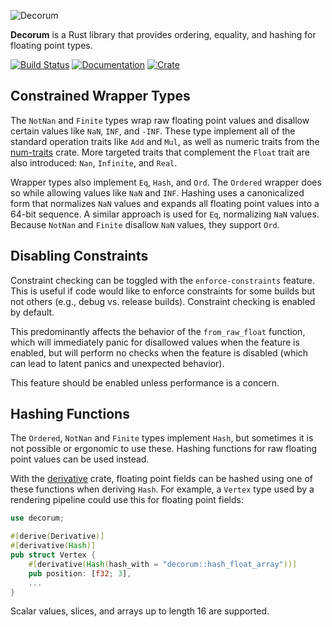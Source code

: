 ![Decorum](https://raw.githubusercontent.com/olson-sean-k/decorum/master/doc/decorum.png)

**Decorum** is a Rust library that provides ordering, equality, and hashing for
floating point types.

[![Build Status](https://travis-ci.org/olson-sean-k/decorum.svg?branch=master)](https://travis-ci.org/olson-sean-k/decorum)
[![Documentation](https://docs.rs/decorum/badge.svg)](https://docs.rs/decorum)
[![Crate](https://img.shields.io/crates/v/decorum.svg)](https://crates.io/crates/decorum)

## Constrained Wrapper Types

The `NotNan` and `Finite` types wrap raw floating point values and disallow
certain values like `NaN`, `INF`, and `-INF`. These type implement all of the
standard operation traits like `Add` and `Mul`, as well as numeric traits from
the [num-traits](https://crates.io/crate/num-traits) crate. More targeted
traits that complement the `Float` trait are also introduced: `Nan`,
`Infinite`, and `Real`.

Wrapper types also implement `Eq`, `Hash`, and `Ord`. The `Ordered` wrapper
does so while allowing values like `NaN` and `INF`. Hashing uses a
canonicalized form that normalizes `NaN` values and expands all floating point
values into a 64-bit sequence. A similar approach is used for `Eq`, normalizing
`NaN` values. Because `NotNan` and `Finite` disallow `NaN` values, they support
`Ord`.

## Disabling Constraints

Constraint checking can be toggled with the `enforce-constraints` feature. This
is useful if code would like to enforce constraints for some builds but not
others (e.g., debug vs. release builds). Constraint checking is enabled by
default.

This predominantly affects the behavior of the `from_raw_float` function, which
will immediately panic for disallowed values when the feature is enabled, but
will perform no checks when the feature is disabled (which can lead to latent
panics and unexpected behavior).

This feature should be enabled unless performance is a concern.

## Hashing Functions

The `Ordered`, `NotNan` and `Finite` types implement `Hash`, but sometimes it
is not possible or ergonomic to use these. Hashing functions for raw floating
point values can be used instead.

With the [derivative](https://crates.io/crates/derivative) crate, floating
point fields can be hashed using one of these functions when deriving `Hash`.
For example, a `Vertex` type used by a rendering pipeline could use this for
floating point fields:

```rust
use decorum;

#[derive(Derivative)]
#[derivative(Hash)]
pub struct Vertex {
    #[derivative(Hash(hash_with = "decorum::hash_float_array"))]
    pub position: [f32; 3],
    ...
}
```

Scalar values, slices, and arrays up to length 16 are supported.

